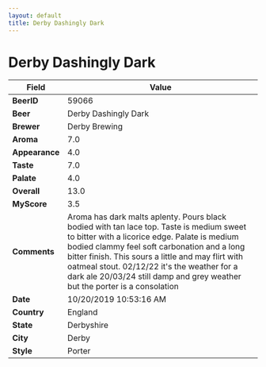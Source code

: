 ```yaml
---
layout: default
title: Derby Dashingly Dark
---
```


# Derby Dashingly Dark

| Field         | Value     |
|---------------|-----------|
| **BeerID** | 59066 |
| **Beer** | Derby Dashingly Dark |
| **Brewer** | Derby Brewing |
| **Aroma** | 7.0 |
| **Appearance** | 4.0 |
| **Taste** | 7.0 |
| **Palate** | 4.0 |
| **Overall** | 13.0 |
| **MyScore** | 3.5 |
| **Comments** | Aroma has dark malts aplenty. Pours black bodied with tan lace top. Taste is medium sweet to bitter with a licorice edge.  Palate is medium bodied clammy feel soft carbonation and a long bitter finish. This sours a little and may flirt with oatmeal stout. 02/12/22 it's the weather for a dark ale 20/03/24 still damp and grey weather but the porter is a consolation  |
| **Date** | 10/20/2019 10:53:16 AM |
| **Country** | England |
| **State** | Derbyshire |
| **City** | Derby |
| **Style** | Porter |
